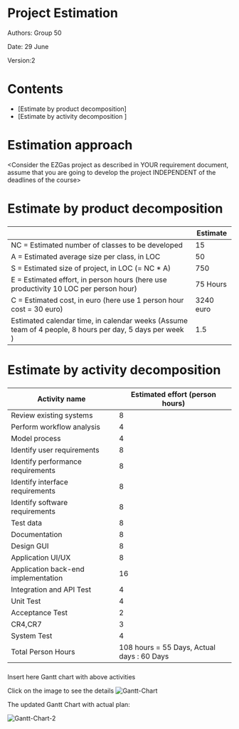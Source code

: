 # Project Estimation  

Authors: Group 50

Date: 29 June

Version:2

# Contents



- [Estimate by product decomposition]
- [Estimate by activity decomposition ]



# Estimation approach

<Consider the EZGas  project as described in YOUR requirement document, assume that you are going to develop the project INDEPENDENT of the deadlines of the course>

# Estimate by product decomposition



### 

|             | Estimate                        |             
| ----------- | ------------------------------- |  
| NC =  Estimated number of classes to be developed   |        15                     |             
|  A = Estimated average size per class, in LOC       |              50              | 
| S = Estimated size of project, in LOC (= NC * A) |750 |
| E = Estimated effort, in person hours (here use productivity 10 LOC per person hour)  | 75 Hours   |   
| C = Estimated cost, in euro (here use 1 person hour cost = 30 euro) |3240 euro| 
| Estimated calendar time, in calendar weeks (Assume team of 4 people, 8 hours per day, 5 days per week ) |           1.5         |               


# Estimate by activity decomposition



### 

|         Activity name    | Estimated effort (person hours)   |             
| ----------- | ------------------------------- | 
| Review existing systems|8|
| Perform workflow analysis|4|
| Model process|4|
| Identify user requirements|8|
| Identify performance requirements|8|
| Identify interface requirements|8|
| Identify software requirements|8|
| Test data|8|
| Documentation|8|
| Design GUI|8|
| Application UI/UX|8|
| Application back-end implementation |16|
| Integration and API Test|4|
| Unit Test |4|
| Acceptance Test |2|
| CR4,CR7 |3|
| System Test |4|
| Total Person Hours |108 hours = 55 Days, Actual days : 60 Days| 



###
Insert here Gantt chart with above activities

Click on the image to see the details
<img src="https://i.ibb.co/NLKYnhb/Gantt-Chart-1.jpg" alt="Gantt-Chart" border="0">

The updated Gantt Chart with actual plan: 

<img src="https://i.ibb.co/stgycJp/Gantt-Chart-1.jpg" alt="Gantt-Chart-2" border="0">
